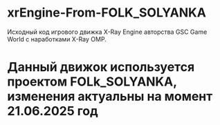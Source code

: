 # xrEngine-From-FOLK_SOLYANKA
Исходный код игрового движка X-Ray Engine авторства GSC Game World с наработками X-Ray OMP.
# Данный движок используется проектом FOLk_SOLYANKA, изменения актуальны на момент 21.06.2025 год
